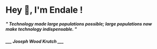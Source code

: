 <h1 title="head"> Hey 👋, I'm Endale !</h1>

**<h5><i>" Technology made large populations possible; large populations now make technology indispensable. "</i></h5>**

*<b>___ Joseph Wood Krutch ___</b>*
